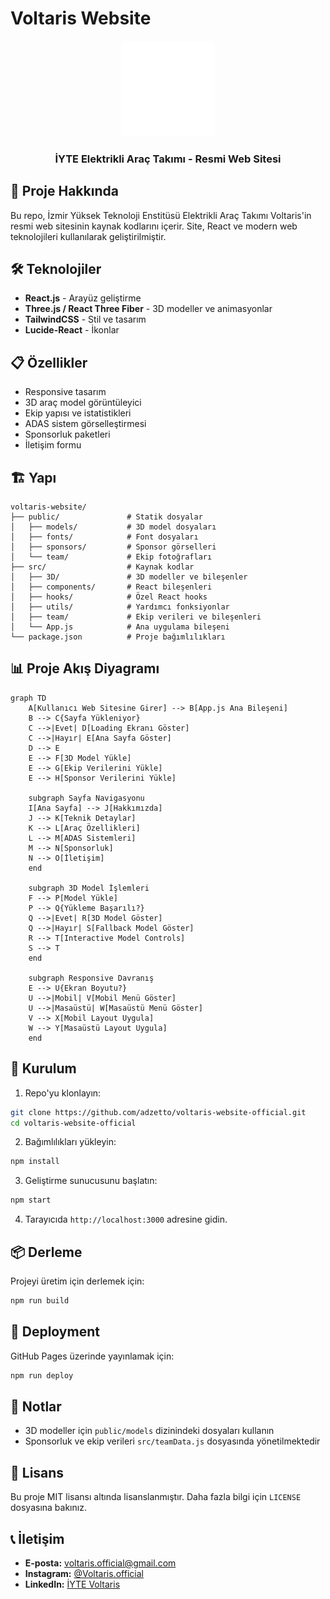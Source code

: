 # Voltaris Website

<div align="center">
  <img src="public/logo_sadece.svg" alt="Voltaris Logo" width="150"/>
  <h3>İYTE Elektrikli Araç Takımı - Resmi Web Sitesi</h3>
</div>

## 🚀 Proje Hakkında

Bu repo, İzmir Yüksek Teknoloji Enstitüsü Elektrikli Araç Takımı Voltaris'in resmi web sitesinin kaynak kodlarını içerir. Site, React ve modern web teknolojileri kullanılarak geliştirilmiştir.

## 🛠️ Teknolojiler

- **React.js** - Arayüz geliştirme
- **Three.js / React Three Fiber** - 3D modeller ve animasyonlar
- **TailwindCSS** - Stil ve tasarım
- **Lucide-React** - İkonlar

## 📋 Özellikler

- Responsive tasarım
- 3D araç model görüntüleyici
- Ekip yapısı ve istatistikleri
- ADAS sistem görselleştirmesi
- Sponsorluk paketleri
- İletişim formu

## 🏗️ Yapı

```
voltaris-website/
├── public/               # Statik dosyalar
│   ├── models/           # 3D model dosyaları
│   ├── fonts/            # Font dosyaları
│   ├── sponsors/         # Sponsor görselleri
│   └── team/             # Ekip fotoğrafları
├── src/                  # Kaynak kodlar
│   ├── 3D/               # 3D modeller ve bileşenler
│   ├── components/       # React bileşenleri
│   ├── hooks/            # Özel React hooks
│   ├── utils/            # Yardımcı fonksiyonlar
│   ├── team/             # Ekip verileri ve bileşenleri
│   └── App.js            # Ana uygulama bileşeni
└── package.json          # Proje bağımlılıkları
```

## 📊 Proje Akış Diyagramı

```mermaid
graph TD
    A[Kullanıcı Web Sitesine Girer] --> B[App.js Ana Bileşeni]
    B --> C{Sayfa Yükleniyor}
    C -->|Evet| D[Loading Ekranı Göster]
    C -->|Hayır| E[Ana Sayfa Göster]
    D --> E
    E --> F[3D Model Yükle]
    E --> G[Ekip Verilerini Yükle]
    E --> H[Sponsor Verilerini Yükle]
    
    subgraph Sayfa Navigasyonu
    I[Ana Sayfa] --> J[Hakkımızda]
    J --> K[Teknik Detaylar]
    K --> L[Araç Özellikleri]
    L --> M[ADAS Sistemleri]
    M --> N[Sponsorluk]
    N --> O[İletişim]
    end
    
    subgraph 3D Model İşlemleri
    F --> P[Model Yükle]
    P --> Q{Yükleme Başarılı?}
    Q -->|Evet| R[3D Model Göster]
    Q -->|Hayır| S[Fallback Model Göster]
    R --> T[Interactive Model Controls]
    S --> T
    end
    
    subgraph Responsive Davranış
    E --> U{Ekran Boyutu?}
    U -->|Mobil| V[Mobil Menü Göster]
    U -->|Masaüstü| W[Masaüstü Menü Göster]
    V --> X[Mobil Layout Uygula]
    W --> Y[Masaüstü Layout Uygula]
    end
```

## 🚀 Kurulum

1. Repo'yu klonlayın:
```bash
git clone https://github.com/adzetto/voltaris-website-official.git
cd voltaris-website-official
```

2. Bağımlılıkları yükleyin:
```bash
npm install
```

3. Geliştirme sunucusunu başlatın:
```bash
npm start
```

4. Tarayıcıda `http://localhost:3000` adresine gidin.

## 📦 Derleme

Projeyi üretim için derlemek için:

```bash
npm run build
```

## 🚀 Deployment

GitHub Pages üzerinde yayınlamak için:

```bash
npm run deploy
```

## 📝 Notlar

- 3D modeller için `public/models` dizinindeki dosyaları kullanın
- Sponsorluk ve ekip verileri `src/teamData.js` dosyasında yönetilmektedir

## 📄 Lisans

Bu proje MIT lisansı altında lisanslanmıştır. Daha fazla bilgi için `LICENSE` dosyasına bakınız.

## 📞 İletişim

- **E-posta:** voltaris.official@gmail.com
- **Instagram:** [@Voltaris.official](https://www.instagram.com/Voltaris.official/)
- **LinkedIn:** [İYTE Voltaris](https://www.linkedin.com/company/i̇yte-voltaris-teknofest-efficiency-challange/)
